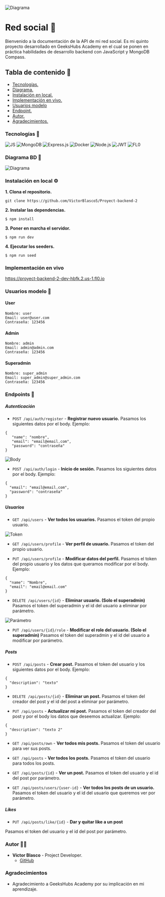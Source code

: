 ![Diagrama](./src/img/red-social.jpg)

# Red social :busts_in_silhouette:
Bienvenido a la documentación de la API de mi red social. Es mi quinto proyecto desarrollado en GeeksHubs Academy en el cual se ponen en práctica habilidades de desarrollo backend con JavaScript y MongoDB Compass.

## Tabla de contenido :page_with_curl:

- [Tecnologías.](#tecnologías-star2)
- [Diagrama.](#diagrama-bd-book)
- [Instalación en local.](#instalación-en-local-gear)
- [Implementación en vivo. ](#implementación-en-vivo)
- [Usuarios modelo](#usuarios-modelo-pouting_face)
- [Endpoint.](#endpoints-dart)
- [Autor.](#autor-curly_haired_man)
- [Agradecimientos.](#agradecimientos)

### Tecnologías :star2:

<img src="https://img.shields.io/badge/JAVASCRIPT-000000?style=for-the-badge&logo=javascript&logoColor=yelow" alt="JS" /> <img src="https://img.shields.io/badge/MongoDB-229954?style=for-the-badge&logo=mongodb&logoColor=white" alt="MongoDB" /> <img src="https://img.shields.io/badge/Express.js-000000?style=for-the-badge&logo=express&logoColor=white" alt="Express.js" /> <img src="https://img.shields.io/badge/Docker-2496ED?style=for-the-badge&logo=docker&logoColor=white" alt="Docker" /> <img src="https://img.shields.io/badge/Node.js-339933?style=for-the-badge&logo=node.js&logoColor=white" alt="Node.js" /> <img src="https://img.shields.io/badge/JWT-000000?style=for-the-badge&logo=jsonwebtokens&logoColor=white" alt="JWT" /> <img src="https://img.shields.io/badge/{/}  fl0-0B615E?style=for-the-badge&logo=postma&logoColor=white" alt="FL0" />


### Diagrama BD :book:

![Diagrama](./src/img/diagrama.jpg)

### Instalación en local :gear:

**1. Clona el repositorio.**
````
git clone https://github.com/VictorBlasco5/Proyect-backend-2
````
**2. Instalar las dependencias.**
````
$ npm install
````
**3. Poner en marcha el servidor.**
````
$ npm run dev
````

**4. Ejecutar los seeders.**
````
$ npm run seed
````
### Implementación en vivo

https://proyect-backend-2-dev-hbfk.2.us-1.fl0.io


### Usuarios modelo :pouting_face:
#### User
````
Nombre: user
Email: user@user.com
Contraseña: 123456
````
#### Admin
````
Nombre: admin
Email: admin@admin.com
Contraseña: 123456
````
#### Superadmin
````
Nombre: super_admin
Email: super_admin@super_admin.com
Contraseña: 123456
````

### Endpoints :dart:
##### Autenticación
- `POST /api/auth/register` - **Registrar nuevo usuario.**
Pasamos los siguientes datos por el body. Ejemplo:
````
{
   "name": "nombre",
   "email": "email@email.com",
   "password": "contraseña"
}
````
![Body](./src/img/body.jpg)

- `POST /api/auth/login` - **Inicio de sesión.**
Pasamos los siguientes datos por el body. Ejemplo:
````
{
  "email": "email@email.com",
  "password": "contraseña"
}
````
##### Usuarios

- `GET /api/users` - **Ver todos los usuarios.** Pasamos el token del propio usuario. 

![Token](./src/img/token.jpg)

- `GET /api/users/profile` - **Ver perfil de usuario.**
Pasamos el token del propio usuario.

- `PUT /api/users/profile` - **Modificar datos del perfil.**
Pasamos el token del propio usuario y los datos que queramos modificar por el body. Ejemplo:
````
{
  "name": "Nombre",
  "email": "email@email.com"
}
````


- `DELETE /api/users/{id}` - **Eliminar usuario. (Solo el superadmin)**
Pasamos el token del superadmin y el id del usuario a eliminar por parámetro.


![Parámetro](./src//img/parámetro.jpg)

- `PUT /api/users/{id}/role` - **Modificar el role del usuario. (Solo el superadmin)**
Pasamos el token del superadmin y el id del usuario a modificar por parámetro.


##### Posts
- `POST /api/posts` - **Crear post.**
Pasamos el token del usuario y los siguientes datos por el body. Ejemplo:
````
{
  "description": "texto"
}
````

- `DELETE /api/posts/{id}` - **Eliminar un post.**
Pasamos el token del creador del post y el id del post a eliminar por parámetro.

- `PUT /api/posts` - **Actualizar mi post.**
Pasamos el token del creador del post y por el body los datos que deseemos actualizar. Ejemplo:
````
{
  "description": "texto 2"
}
````
- `GET /api/posts/own` - **Ver todos mis posts.**
Pasamos el token del usuario para ver sus posts.

- `GET /api/posts` - **Ver todos los posts.**
Pasamos el token del usuario para todos los posts.

- `GET /api/posts/{id}` - **Ver un post.**
Pasamos el token del usuario y el id del post por parámetro.

- `GET /api/posts/users/{user-id}` - **Ver todos los posts de un usuario.**
Pasamos el token del usuario y el id del usuario que queremos ver por parámetro.


##### Likes
- `PUT /api/posts/like/{id}` - **Dar y quitar like a un post**

Pasamos el token del usuario y el id del post por parámetro.



### Autor :curly_haired_man:
- **Víctor Blasco** - Project Developer.
   - [GitHub](https://github.com/VictorBlasco5)

### Agradecimientos 
- Agradecimiento a GeeksHubs Academy por su implicación en mi aprendizaje.
